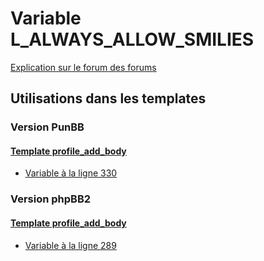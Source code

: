 # Variable L_ALWAYS_ALLOW_SMILIES
[Explication sur le forum des forums](http://forum.forumactif.com/t294113-listing-des-variables#L_ALWAYS_ALLOW_SMILIES)

## Utilisations dans les templates

### Version PunBB

#### [Template profile_add_body](punbb/profile_add_body.md)
* [Variable à la ligne 330](../punbb/profile_add_body.tpl#L330)

### Version phpBB2

#### [Template profile_add_body](subsilver/profile_add_body.md)
* [Variable à la ligne 289](../subsilver/profile_add_body.tpl#L289)